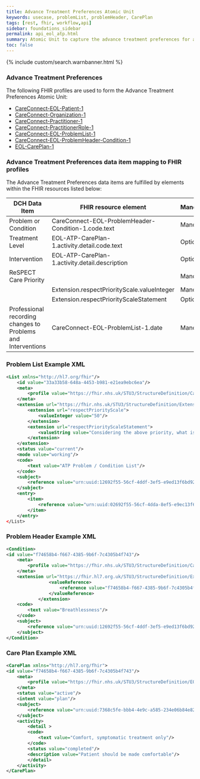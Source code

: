 ```yaml
---
title: Advance Treatment Preferences Atomic Unit
keywords: usecase, problemList, problemHeader, CarePlan
tags: [rest, fhir, workflow,api]
sidebar: foundations_sidebar
permalink: api_eol_atp.html
summary: Atomic Unit to capture the advance treatment preferences for a patient.
toc: false
---
```

{% include custom/search.warnbanner.html %}

### Advance Treatment Preferences ###


The following FHIR profiles are used to form the Advance Treatment Preferences Atomic Unit:

- [CareConnect-EOL-Patient-1](https://fhir.nhs.uk/STU3/StructureDefinition/CareConnect-EOL-Patient-1.xml)
- [CareConnect-Organization-1](https://fhir.hl7.org.uk/STU3/StructureDefinition/CareConnect-Organization-1)
- [CareConnect-Practitioner-1](https://fhir.hl7.org.uk/STU3/StructureDefinition/CareConnect-Practitioner-1)
- [CareConnect-PractitionerRole-1](https://fhir.hl7.org.uk/STU3/StructureDefinition/CareConnect-PractitionerRole-1)
- [CareConnect-EOL-ProblemList-1](https://fhir.nhs.uk/STU3/StructureDefinition/CareConnect-EOL-ProblemList-1.xml)
- [CareConnect-EOL-ProblemHeader-Condition-1](https://fhir.nhs.uk/STU3/StructureDefinition/CareConnect-EOL-ProblemHeader-Condition-1.xml)
- [EOL-CarePlan-1](https://fhir.nhs.uk/STU3/StructureDefinition/EOL-ATP-CarePlan-1.xml)


### Advance Treatment Preferences data item mapping to FHIR profiles ###

The Advance Treatment Preferences data items are fulfilled by elements within the FHIR resources listed below:

| DCH Data Item                       | FHIR resource element                                                   | Mandatory/Required/Optional |
|-------------------------------------|-------------------------------------------------------------------------|-----------------------------|
| Problem or Condition                | CareConnect-EOL-ProblemHeader-Condition-1.code.text           | Mandatory                   |
| Treatment Level					  | EOL-ATP-CarePlan-1.activity.detail.code.text	| Optional |
| Intervention						  | EOL-ATP-CarePlan-1.activity.detail.description  | Optional |
| ReSPECT Care Priority  			  | 												| Mandatory |
| 									  | Extension.respectPriorityScale.valueInteger		| Mandatory |
|									  | Extension.respectPriorityScaleStatement			| Optional |
| Professional recording changes to Problems and Interventions | CareConnect-EOL-ProblemList-1.date | Mandatory |

### Problem List Example XML ###

```xml
<List xmlns="http://hl7.org/fhir"/>
	<id value="33a33b58-648a-4453-b981-e21ea9ebc6ea"/>
	<meta>
		<profile value="https://fhir.nhs.uk/STU3/StructureDefinition/CareConnect-EOL-ProblemList-1.xml"/>
	</meta>
	<extension url="https://fhir.nhs.uk/STU3/StructureDefinition/Extension-EOL-ReSPECTScale-1">
		<extension url="respectPriorityScale">
			<valueInteger value="50"/>
		</extension>
		<extension url="respectPriorityScaleStatement">
			<valueString value="Considering the above priority, what is most important to you?"/>
		</extension>
	</extension>
	<status value="current"/>
	<mode value="working"/>
	<code>
		<text value="ATP Problem / Condition List"/>
	</code>
	<subject>
		<reference value="urn:uuid:12692f55-56cf-4ddf-3ef5-e9ed13f6bd923"/>
	</subject>
	<entry>
		<item>
			<reference value="urn:uuid:02692f55-56cf-4dda-8ef5-e9ec13f6bd99"/>
		</item>
	</entry>
</List>
```

### Problem Header Example XML ###

```xml
<Condition>
<id value="f74658b4-f667-4385-9b6f-7c4305b4f743"/>
	<meta>
		<profile value="https://fhir.nhs.uk/STU3/StructureDefinition/CareConnect-EOL-ProblemHeader-Condition"/>
	</meta>
	<extension url="https://fhir.hl7.org.uk/STU3/StructureDefinition/Extension-CareConnect-RelatedClinicalContent-1">
				<valueReference>
					<reference value="f74658b4-f667-4385-9b6f-7c4305b4f743"/>
				</valueReference>
			</extension>
	<code>
		<text value="Breathlessness"/>
	</code>
	<subject>
		<reference value="urn:uuid:12692f55-56cf-4ddf-3ef5-e9ed13f6bd923"/>
	</subject>
</Condition>	
```

### Care Plan Example XML ###

```xml
<CarePlan xmlns="http://hl7.org/fhir">
<id value="f74658b4-f667-4385-9b6f-7c4305b4f743"/>
	<meta>
		<profile value="https://fhir.nhs.uk/STU3/StructureDefinition/EOL-ATP-CarePlan-1"/>
	</meta>
	<status value="active"/>
	<intent value="plan"/>
	<subject>
		<reference value="urn:uuid:7368c5fe-bbb4-4e9c-a585-234e06b84e82"/>
	</subject>
	<activity>
		<detail >
		<code>
			<text value="Comfort, symptomatic treatment only"/>
		</code>
		<status value="completed"/>
		<description value="Patient should be made comfortable"/>
		</detail>	
	</activity>
</CarePlan>
```

